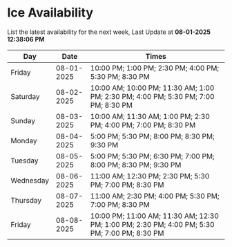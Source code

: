 # Ice Availability

List the latest availability for the next week, Last Update at **08-01-2025 12:38:06 PM**

| Day         | Date        | Times       |
| ----------- | ----------- | ----------- |
|Friday|08-01-2025|10:00 PM; 1:00 PM; 2:30 PM; 4:00 PM; 5:30 PM; 8:30 PM|
|Saturday|08-02-2025|10:00 AM; 10:00 PM; 11:30 AM; 1:00 PM; 2:30 PM; 4:00 PM; 5:30 PM; 7:00 PM; 8:30 PM|
|Sunday|08-03-2025|10:00 AM; 11:30 AM; 1:00 PM; 2:30 PM; 4:00 PM; 7:00 PM; 8:30 PM|
|Monday|08-04-2025|5:00 PM; 5:30 PM; 8:00 PM; 8:30 PM; 9:30 PM|
|Tuesday|08-05-2025|5:00 PM; 5:30 PM; 6:30 PM; 7:00 PM; 8:00 PM; 8:30 PM; 9:30 PM|
|Wednesday|08-06-2025|11:00 AM; 12:30 PM; 2:30 PM; 5:30 PM; 7:00 PM; 8:30 PM|
|Thursday|08-07-2025|11:00 AM; 2:30 PM; 4:00 PM; 5:30 PM; 7:00 PM; 8:30 PM|
|Friday|08-08-2025|10:00 PM; 11:00 AM; 11:30 AM; 12:30 PM; 1:00 PM; 2:30 PM; 4:00 PM; 5:30 PM; 7:00 PM; 8:30 PM|
